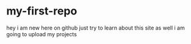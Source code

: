 # my-first-repo
hey i am new here on github just try to learn about this site as well i am going to upload my projects

